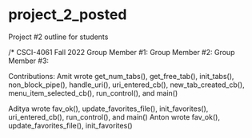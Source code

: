 # project_2_posted
Project #2 outline for students

/* CSCI-4061 Fall 2022
Group Member #1: <Amit Manicka> <manic022>
Group Member #2: <Aditya Prabhu> <prabh079>
Group Member #3: <Anton Priborkin> <pribo002>

Contributions:
Amit wrote get_num_tabs(), get_free_tab(), init_tabs(), non_block_pipe(), handle_uri(), uri_entered_cb(), new_tab_created_cb(), menu_item_selected_cb(), run_control(), and main()

Aditya wrote fav_ok(), update_favorites_file(), init_favorites(), uri_entered_cb(), run_control(), and main()
Anton wrote fav_ok(), update_favorites_file(), init_favorites()

